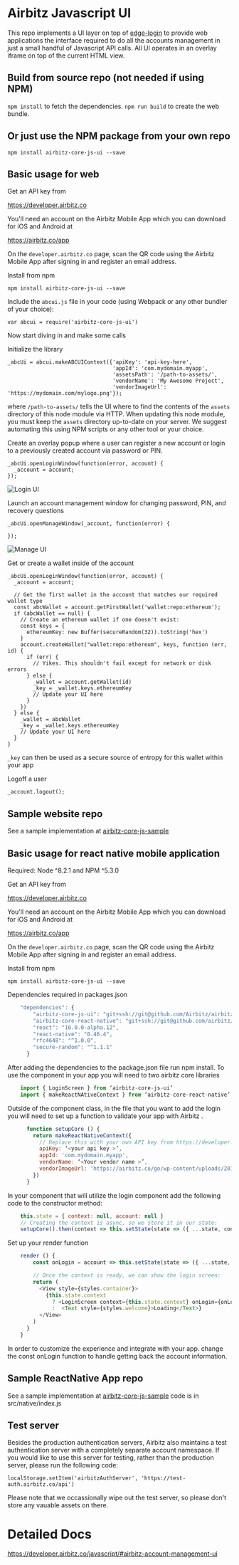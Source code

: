 # Airbitz Javascript UI

This repo implements a UI layer on top of [edge-login](https://github.com/Airbitz/edge-login) to provide web applications the interface required to do all the accounts management in just a small handful of Javascript API calls. All UI operates in an overlay iframe on top of the current HTML view.

## Build from source repo (not needed if using NPM)

`npm install` to fetch the dependencies.
`npm run build` to create the web bundle.

## Or just use the NPM package from your own repo

`npm install airbitz-core-js-ui --save`

## Basic usage for web

Get an API key from

https://developer.airbitz.co

You'll need an account on the Airbitz Mobile App which you can download for iOS and Android at

https://airbitz.co/app

On the `developer.airbitz.co` page, scan the QR code using the Airbitz Mobile App after signing in and register an email address.

Install from npm

    npm install airbitz-core-js-ui --save

Include the `abcui.js` file in your code (using Webpack or any other bundler of your choice):

    var abcui = require('airbitz-core-js-ui')

Now start diving in and make some calls

Initialize the library

    _abcUi = abcui.makeABCUIContext({'apiKey': 'api-key-here',
                                     'appId': 'com.mydomain.myapp',
                                     'assetsPath': '/path-to-assets/',
                                     'vendorName': 'My Awesome Project',
                                     'vendorImageUrl': 'https://mydomain.com/mylogo.png'});

where `/path-to-assets/` tells the UI where to find the contents of the `assets` directory of this node module via HTTP. When updating this node module, you must keep the `assets` directory up-to-date on your server. We suggest automating this using NPM scripts or any other tool or your choice.

Create an overlay popup where a user can register a new account or login to a previously created account via password or PIN.

    _abcUi.openLoginWindow(function(error, account) {
      _account = account;
    });

![Login UI](https://airbitz.co/go/wp-content/uploads/2016/08/Screen-Shot-2016-08-26-at-12.50.04-PM.png)

Launch an account management window for changing password, PIN, and recovery questions

    _abcUi.openManageWindow(_account, function(error) {

    });

![Manage UI](https://airbitz.co/go/wp-content/uploads/2016/08/Screen-Shot-2016-08-26-at-12.50.26-PM.png)

Get or create a wallet inside of the account

    _abcUi.openLoginWindow(function(error, account) {
      _account = account;

      // Get the first wallet in the account that matches our required wallet type
      const abcWallet = account.getFirstWallet('wallet:repo:ethereum');
      if (abcWallet == null) {
        // Create an ethereum wallet if one doesn't exist:
        const keys = {
          ethereumKey: new Buffer(secureRandom(32)).toString('hex')
        }
        account.createWallet("wallet:repo:ethereum", keys, function (err, id) {
          if (err) {
            // Yikes. This shouldn't fail except for network or disk errors
          } else {
            _wallet = account.getWallet(id)
            _key = _wallet.keys.ethereumKey
            // Update your UI here
          }
        })
      } else {
        _wallet = abcWallet
        _key = _wallet.keys.ethereumKey
        // Update your UI here
      }
    }

`_key` can then be used as a secure source of entropy for this wallet within your app


Logoff a user

    _account.logout();

## Sample website repo

See a sample implementation at [airbitz-core-js-sample](https://github.com/Airbitz/airbitz-core-js-sample)

## Basic usage for react native mobile application

Required: Node ^8.2.1 and NPM ^5.3.0

Get an API key from

https://developer.airbitz.co

You'll need an account on the Airbitz Mobile App which you can download for iOS and Android at

https://airbitz.co/app

On the `developer.airbitz.co` page, scan the QR code using the Airbitz Mobile App after signing in and register an email address.

Install from npm

    npm install airbitz-core-js-ui --save

Dependencies required in packages.json
```javascript
    "dependencies": {
        "airbitz-core-js-ui": "git+ssh://git@github.com/Airbitz/airbitz-core-js-ui.git#react-native",
        "airbitz-core-react-native": "git+ssh://git@github.com/airbitz/airbitz-core-react-native.git",
        "react": "16.0.0-alpha.12",
        "react-native": "0.46.4",
        "rfc4648": "^1.0.0",
        "secure-random": "^1.1.1"
      }
```
After adding the dependencies to the package.json file run npm install.
To use the component in your app you will need to two airbitz core libraries
```javascript
    import { LoginScreen } from ‘airbitz-core-js-ui’
    import { makeReactNAtiveContext } from ‘airbitz-core-react-native’
```
Outside of the component class, in the file that you want to add the login you will need to set up a function to validate your app with Airbitz .
```javascript
      function setupCore () {
        return makeReactNativeContext({
          // Replace this with your own API key from https://developer.airbitz.co:
          apiKey: ‘<your api key >’,
          appId: 'com.mydomain.myapp',
          vendorName: ‘<Your vendor name >’,
          vendorImageUrl: 'https://airbitz.co/go/wp-content/uploads/2016/10/GenericEdgeLoginIcon.png'
        })
      }
```
In your component that will utilize the login component add the following code to the constructor method:
```javascript
    this.state = { context: null, account: null }
    // Creating the context is async, so we store it in our state:
    setupCore().then(context => this.setState(state => ({ ...state, context })))
```
Set up your render function
```javascript
    render () {
        const onLogin = account => this.setState(state => ({ ...state, account }))

        // Once the context is ready, we can show the login screen:
        return (
          <View style={styles.container}>
            {this.state.context
              ? <LoginScreen context={this.state.context} onLogin={onLogin} />
              :  <Text style={styles.welcome}>Loading</Text>}
          </View>
        )
      }
    }
```
In order to customize the experience and integrate with your app. change the const onLogin function to handle getting back the account information.

## Sample ReactNative App repo

See a sample implementation at [airbitz-core-js-sample](https://github.com/Airbitz/airbitz-core-js-sample)
code is in src/native/index.js

## Test server

Besides the production authentication servers, Airbitz also maintains a test authentication server with a completely separate account namespace. If you would like to use this server for testing, rather than the production server, please run the following code:

    localStorage.setItem('airbitzAuthServer', 'https://test-auth.airbitz.co/api')

Please note that we occassionally wipe out the test server, so please don't store any vauable assets on there.

# Detailed Docs

https://developer.airbitz.co/javascript/#airbitz-account-management-ui
